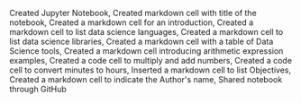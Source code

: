 Created Jupyter Notebook, 
Created markdown cell with title of the notebook, 
Created a markdown cell for an introduction, 
Created a markdown cell to list data science languages, 
Created a markdown cell to list data science libraries, 
Created a markdown cell with a table of Data Science tools, 
Created a markdown cell introducing arithmetic expression examples, 
Created a code cell to multiply and add numbers, 
Created a code cell to convert minutes to hours, 
Inserted a markdown cell to list Objectives, 
Created a markdown cell to indicate the Author's name, 
Shared notebook through GitHub

